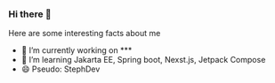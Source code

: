 <picture>
 <source media="(prefers-color-scheme: dark)" srcset="YOUR-DARKMODE-IMAGE">
 <source media="(prefers-color-scheme: light)" srcset="YOUR-LIGHTMODE-IMAGE">
 <!--img alt="YOUR-ALT-TEXT" src="YOUR-DEFAULT-IMAGE"-->
</picture>

### Hi there 👋

Here are some interesting facts about me

- 🔭 I’m currently working on ***
- 🌱 I’m learning Jakarta EE, Spring boot, Nexst.js, Jetpack Compose
- 😄 Pseudo: StephDev
